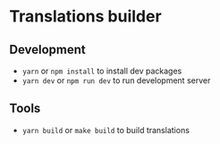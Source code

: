 # Translations builder

## Development

 * `yarn` or `npm install` to install dev packages
 * `yarn dev` or `npm run dev` to run development server

## Tools

 * `yarn build` or `make build` to build translations
